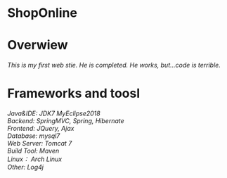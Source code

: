 # ShopOnline

<h1>Overwiew</h1>
<h6>This is my first web stie. He is completed. He works, but...code is terrible.<h6>

<h1>Frameworks and toosl</h1>

<h6>
    Java&IDE: JDK7 MyEclipse2018<br>
    Backend: SpringMVC, Spring, Hibernate<br>
    Frontend: JQuery, Ajax <br>
    Database: mysql7<br>
    Web Server: Tomcat 7<br>
    Build Tool: Maven<br>
    Linux： Arch Linux<br>
    Other: Log4j <br>
</h6>
